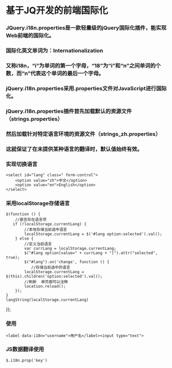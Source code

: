 基于JQ开发的前端国际化
===========================
### JQuery.i18n.properties是一款轻量级的jQuery国际化插件，能实现Web前端的国际化。 
### 国际化英文单词为：Internationalization
### 又称i18n，“i”为单词的第一个字母，“18”为“i”和“n”之间单词的个数，而“n”代表这个单词的最后一个字母。
### jQuery.i18n.properties采用.properties文件对JavaScript进行国际化。
### jQuery.i18n.properties插件首先加载默认的资源文件（strings.properties）
### 然后加载针对特定语言环境的资源文件（strings_zh.properties）
### 这就保证了在未提供某种语言的翻译时，默认值始终有效。
### 实现切换语言
	<select id="lang" class=" form-control">
		<option value="zh">中文</option>
		<option value="en">English</option>
	</select>
### 采用localStorage存储语言
    $(function () {
    	//是否存在语言项
       if (!localStorage.currentLang) {
            //本地存储当前选中语言
            localStorage.currentLang = $('#lang option:selected').val();
        } else {
            //定义当前语言
            var currLang = localStorage.currentLang;
            $("#lang option[value=" + currLang + "]").attr("selected", true);
            $("#lang").on('change', function () {
               //存储当前选中的语言
            localStorage.currentLang = $(this).children('option:selected').val();
            //刷新  单页面可以注释
            location.reload();
        });
    }
    langString(localStorage.currentLang)
});


### 使用
    <label data-i18n="username">用户名</label><input type="text">
### JS数据翻译使用
    $.i18n.prop('key')
